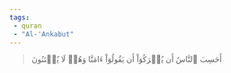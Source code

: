 ```yaml
---
tags: 
 - quran 
 - "Al-'Ankabut"
---
```


> أَحَسِبَ ٱلنَّاسُ أَن يُتۡرَكُوٓاْ أَن يَقُولُوٓاْ ءَامَنَّا وَهُمۡ لَا يُفۡتَنُونَ
